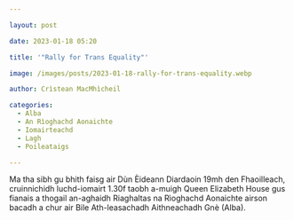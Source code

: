 ```yaml
---

layout: post

date: 2023-01-18 05:20

title: '"Rally for Trans Equality"'

image: /images/posts/2023-01-18-rally-for-trans-equality.webp

author: Crìstean MacMhìcheil

categories:
  - Alba
  - An Rìoghachd Aonaichte
  - Iomairteachd
  - Lagh
  - Poileataigs

---
```


Ma tha sibh gu bhith faisg air Dùn Èideann Diardaoin 19mh den Fhaoilleach, cruinnichidh luchd-iomairt 1.30f taobh a-muigh Queen Elizabeth House gus fianais a thogail an-aghaidh Riaghaltas na Rìoghachd Aonaichte airson bacadh a chur air Bile Ath-leasachadh Aithneachadh Gnè (Alba).
